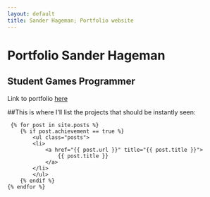 ```yaml
---
layout: default
title: Sander Hageman; Portfolio website
---
```

<div class="MainPageContent">
	<h1>Portfolio Sander Hageman</h1>
	<h2>Student Games Programmer</h2>
	<p>Link to portfolio <a href="/portfolio">here</a></p>
</div>

<div class="BestAchievements">
	##This is where I'll list the projects that should be instantly seen:
	
	 {% for post in site.posts %}
		{% if post.achievement == true %}
			<ul class="posts">
			<li>		
				<a href="{{ post.url }}" title="{{ post.title }}">
					{{ post.title }}
				</a>
			</li>
			</ul>
		{% endif %}
	{% endfor %}
</div>
